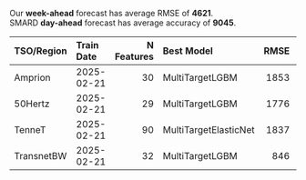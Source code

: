 
Our __week-ahead__ forecast has average RMSE of __4621__.  
SMARD __day-ahead__ forecast has average accuracy of __9045__. 
    
| TSO/Region   | Train Date   |   N Features | Best Model            |   RMSE |   TSO RMSE |
|:-------------|:-------------|-------------:|:----------------------|-------:|-----------:|
| Amprion      | 2025-02-21   |           30 | MultiTargetLGBM       |   1853 |       1766 |
| 50Hertz      | 2025-02-21   |           29 | MultiTargetLGBM       |   1776 |       4892 |
| TenneT       | 2025-02-21   |           90 | MultiTargetElasticNet |   1837 |       1391 |
| TransnetBW   | 2025-02-21   |           32 | MultiTargetLGBM       |    846 |       1105 |